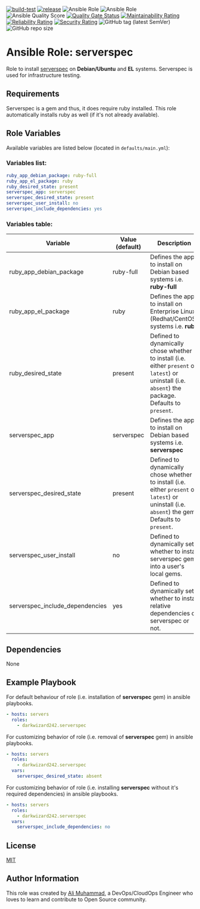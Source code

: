 [![build-test](https://github.com/darkwizard242/ansible-role-serverspec/workflows/build-and-test/badge.svg?branch=master)](https://github.com/darkwizard242/ansible-role-serverspec/actions?query=workflow%3Abuild-and-test) [![release](https://github.com/darkwizard242/ansible-role-serverspec/workflows/release/badge.svg)](https://github.com/darkwizard242/ansible-role-serverspec/actions?query=workflow%3Arelease) ![Ansible Role](https://img.shields.io/ansible/role/47776?color=dark%20green%20) ![Ansible Role](https://img.shields.io/ansible/role/d/47776?label=role%20downloads) ![Ansible Quality Score](https://img.shields.io/ansible/quality/47776?label=ansible%20quality%20score) [![Quality Gate Status](https://sonarcloud.io/api/project_badges/measure?project=ansible-role-serverspec&metric=alert_status)](https://sonarcloud.io/dashboard?id=ansible-role-serverspec) [![Maintainability Rating](https://sonarcloud.io/api/project_badges/measure?project=ansible-role-serverspec&metric=sqale_rating)](https://sonarcloud.io/dashboard?id=ansible-role-serverspec) [![Reliability Rating](https://sonarcloud.io/api/project_badges/measure?project=ansible-role-serverspec&metric=reliability_rating)](https://sonarcloud.io/dashboard?id=ansible-role-serverspec) [![Security Rating](https://sonarcloud.io/api/project_badges/measure?project=ansible-role-serverspec&metric=security_rating)](https://sonarcloud.io/dashboard?id=ansible-role-serverspec) ![GitHub tag (latest SemVer)](https://img.shields.io/github/tag/darkwizard242/ansible-role-serverspec?label=release) ![GitHub repo size](https://img.shields.io/github/repo-size/darkwizard242/ansible-role-serverspec?color=orange&style=flat-square)

# Ansible Role: serverspec

Role to install [serverspec](https://serverspec.org/) on **Debian/Ubuntu** and **EL** systems. Serverspec is used for infrastructure testing.

## Requirements

Serverspec is a gem and thus, it does require ruby installed. This role automatically installs ruby as well (if it's not already available).

## Role Variables

Available variables are listed below (located in `defaults/main.yml`):

### Variables list:

```yaml
ruby_app_debian_package: ruby-full
ruby_app_el_package: ruby
ruby_desired_state: present
serverspec_app: serverspec
serverspec_desired_state: present
serverspec_user_install: no
serverspec_include_dependencies: yes
```

### Variables table:

Variable                        | Value (default) | Description
------------------------------- | --------------- | ----------------------------------------------------------------------------------------------------------------------------------------------------
ruby_app_debian_package         | ruby-full       | Defines the app to install on Debian based systems i.e. **ruby-full**
ruby_app_el_package             | ruby            | Defines the app to install on Enterprise Linux (Redhat/CentOS) systems i.e. **ruby**
ruby_desired_state              | present         | Defined to dynamically chose whether to install (i.e. either `present` or `latest`) or uninstall (i.e. `absent`) the package. Defaults to `present`.
serverspec_app                  | serverspec      | Defines the app to install on Debian based systems i.e. **serverspec**
serverspec_desired_state        | present         | Defined to dynamically chose whether to install (i.e. either `present` or `latest`) or uninstall (i.e. `absent`) the gem. Defaults to `present`.
serverspec_user_install         | no              | Defined to dynamically set whether to install serverspec gem into a user's local gems.
serverspec_include_dependencies | yes             | Defined to dynamically set whether to install relative dependencies of serverspec or not.

## Dependencies

None

## Example Playbook

For default behaviour of role (i.e. installation of **serverspec** gem) in ansible playbooks.

```yaml
- hosts: servers
  roles:
    - darkwizard242.serverspec
```

For customizing behavior of role (i.e. removal of **serverspec** gem) in ansible playbooks.

```yaml
- hosts: servers
  roles:
    - darkwizard242.serverspec
  vars:
    serverspec_desired_state: absent
```

For customizing behavior of role (i.e. installing **serverspec** without it's required dependencies) in ansible playbooks.

```yaml
- hosts: servers
  roles:
    - darkwizard242.serverspec
  vars:
    serverspec_include_dependencies: no
```

## License

[MIT](https://github.com/darkwizard242/ansible-role-serverspec/blob/master/LICENSE)

## Author Information

This role was created by [Ali Muhammad](https://www.linkedin.com/in/ali-muhammad-759791130/), a DevOps/CloudOps Engineer who loves to learn and contribute to Open Source community.
